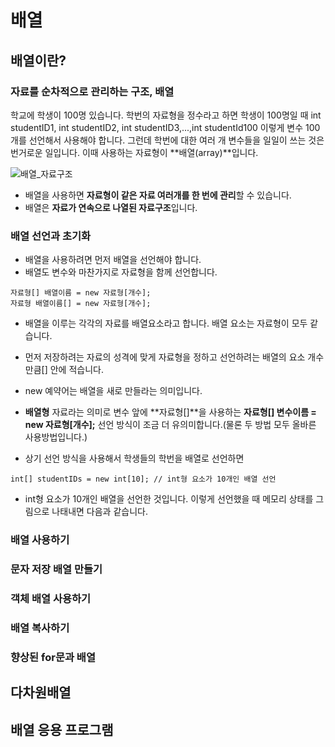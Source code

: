 # 배열

## 배열이란?

### 자료를 순차적으로 관리하는 구조, 배열
학교에 학생이 100명 있습니다. 학번의 자료형을 정수라고 하면 학생이 100명일 때 int studentID1, int studentID2, int studentID3,...,int studentId100 이렇게 변수 100개를 선언해서 사용해야 합니다. 그런데 학번에 대한 여러 개 변수들을 일일이 쓰는 것은 번거로운 일입니다. 이때 사용하는 자료형이 **배열(array)**입니다. 

![배열_자료구조](https://raw.githubusercontent.com/yonggyo1125/curriculum300H/main/1.JAVA(84%EC%8B%9C%EA%B0%84)/4%EC%9D%BC%EC%B0%A8(3h)%20-%20%EB%B0%B0%EC%97%B4/images/%EB%B0%B0%EC%97%B4_%EC%9E%90%EB%A3%8C%EA%B5%AC%EC%A1%B0.png)

- 배열을 사용하면 **자료형이 같은 자료 여러개를 한 번에 관리**할 수 있습니다.
- 배열은 **자료가 연속으로 나열된 자료구조**입니다.

### 배열 선언과 초기화
- 배열을 사용하려면 먼저 배열을 선언해야 합니다.
- 배열도 변수와 마찬가지로 자료형을 함께 선언합니다. 

```
자료형[] 배열이름 = new 자료형[개수];
자료형 배열이름[] = new 자료형[개수];
```
- 배열을 이루는 각각의 자료를 배열요소라고 합니다. 배열 요소는 자료형이 모두 같습니다.
- 먼저 저장하려는 자료의 성격에 맞게 자료형을 정하고 선언하려는 배열의 요소 개수만큼[] 안에 적습니다.
- new 예약어는 배열을 새로 만들라는 의미입니다.
- **배열형** 자료라는 의미로 변수 앞에 **자료형[]**을 사용하는 **자료형[] 변수이름 = new 자료형[개수];** 선언 방식이 조금 더 유의미합니다.(물론 두 방법 모두 올바른 사용방법입니다.)

- 상기 선언 방식을 사용해서 학생들의 학번을 배열로 선언하면
```
int[] studentIDs = new int[10]; // int형 요소가 10개인 배열 선언
```

- int형 요소가 10개인 배열을 선언한 것입니다. 이렇게 선언했을 때 메모리 상태를 그림으로 나태내면 다음과 같습니다.


### 배열 사용하기

### 문자 저장 배열 만들기

### 객체 배열 사용하기

### 배열 복사하기

### 향상된 for문과 배열

## 다차원배열

## 배열 응용 프로그램
